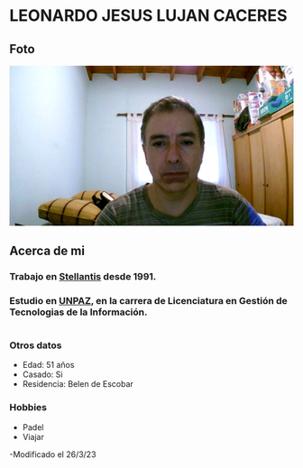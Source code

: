 # LEONARDO JESUS LUJAN CACERES

## **Foto**
  
![Este soy yo](/imagenes/leo.jpg)

## **Acerca de mi**

### Trabajo en [Stellantis](https://www.media.stellantis.com/ar-es/) desde 1991.


 
### Estudio en [UNPAZ](https://www.unpaz.edu.ar/), en la carrera de Licenciatura en Gestión de Tecnologias de la Información.
#



### **Otros datos**

- Edad: 51 años
- Casado: Si
- Residencia: Belen de Escobar

### **Hobbies**

- Padel
- Viajar

-Modificado el 26/3/23 



